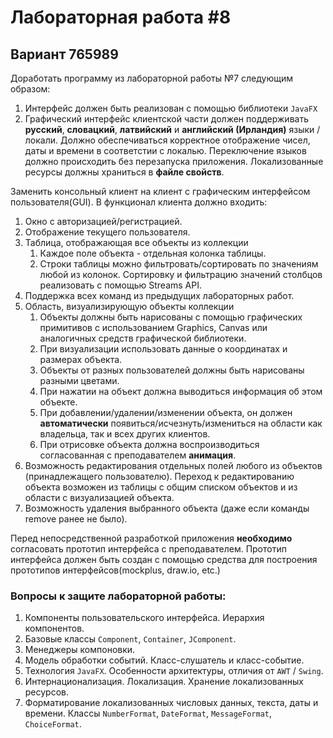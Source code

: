 # Лабораторная работа #8

## Вариант 765989

Доработать программу из лабораторной работы №7 следующим образом:

1. Интерфейс должен быть реализован с помощью библиотеки `JavaFX`
2. Графический интерфейс клиентской части должен поддерживать **русский**, **словацкий**, **латвийский** и **английский (Ирландия)** языки / локали. Должно обеспечиваться корректное отображение чисел, даты и времени в соответстии с локалью. Переключение языков должно происходить без перезапуска приложения. Локализованные ресурсы должны храниться в **файле свойств**.

Заменить консольный клиент на клиент с графическим интерфейсом пользователя(GUI).
В функционал клиента должно входить:

1. Окно с авторизацией/регистрацией.
2. Отображение текущего пользователя.
3. Таблица, отображающая все объекты из коллекции
    1. Каждое поле объекта - отдельная колонка таблицы.
    2. Строки таблицы можно фильтровать/сортировать по значениям любой из колонок. Сортировку и фильтрацию значений столбцов реализовать с помощью Streams API.
4. Поддержка всех команд из предыдущих лабораторных работ.
5. Область, визуализирующую объекты коллекции
   1. Объекты должны быть нарисованы с помощью графических примитивов с использованием Graphics, Canvas или аналогичных средств графической библиотеки.
   2. При визуализации использовать данные о координатах и размерах объекта.
   3. Объекты от разных пользователей должны быть нарисованы разными цветами.
   4. При нажатии на объект должна выводиться информация об этом объекте.
   5. При добавлении/удалении/изменении объекта, он должен **автоматически** появиться/исчезнуть/измениться на области как владельца, так и всех других клиентов.
   6. При отрисовке объекта должна воспроизводиться согласованная с преподавателем **анимация**.
6. Возможность редактирования отдельных полей любого из объектов (принадлежащего пользователю). Переход к редактированию объекта возможен из таблицы с общим списком объектов и из области с визуализацией объекта.
7. Возможность удаления выбранного объекта (даже если команды remove ранее не было).

Перед непосредственной разработкой приложения **необходимо** согласовать прототип интерфейса с преподавателем. Прототип интерфейса должен быть создан с помощью средства для построения прототипов интерфейсов(mockplus, draw.io, etc.)

### Вопросы к защите лабораторной работы:

1. Компоненты пользовательского интерфейса. Иерархия компонентов. 
2. Базовые классы `Component`, `Container`, `JComponent`.
3. Менеджеры компоновки.
4. Модель обработки событий. Класс-слушатель и класс-событие.
5. Технология `JavaFX`. Особенности архитектуры, отличия от `AWT` / `Swing`.
6. Интернационализация. Локализация. Хранение локализованных ресурсов.
7. Форматирование локализованных числовых данных, текста, даты и времени. Классы `NumberFormat`, `DateFormat`, `MessageFormat`, `ChoiceFormat`.
